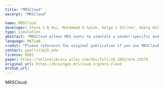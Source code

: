 ```yaml
---
title: "MRSCloud"
excerpt: "MRSCloud"

name: MRSCloud
developer: Steve C N Hui, Muhammad G Saleh, Helge J Zöllner, Georg Oeltzschner, Hongli Fan, Yue Li, Yulu Song, Hangyi Jiang, Jamie Near, Hanzhang Lu, Susumu Mori, Richard A E Edden
type: simulation
abstract: "MRSCloud allows MRS users to simulate a vendor-specific and sequence-specific basis set online in a convenient and time-efficient manner. This tool can simulate basis sets for GE, Philips, and Siemens MR scanners."
language: MATLAB
credit: "Please reference the original publication if you use MRSCloud for basis set simulation."
contact: goeltzs1@jh.edu
license: BSD3
paper: https://onlinelibrary.wiley.com/doi/full/10.1002/mrm.29370
original_url: https://braingps.mricloud.org/mrs-cloud
mrshub_url:
---
```


MRSCloud.